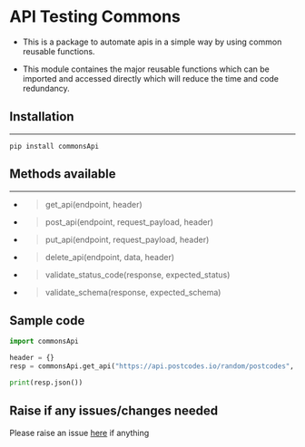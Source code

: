 # API Testing Commons

- This is a package to automate apis in a simple way by using common reusable functions.

- This module containes the major reusable functions which can be imported and accessed directly which will reduce the time and code redundancy.

## Installation
----------------

```
pip install commonsApi
```

## Methods available
---------------------
- > get_api(endpoint, header)
- > post_api(endpoint, request_payload, header)
- > put_api(endpoint, request_payload, header)
- > delete_api(endpoint, data, header)
- > validate_status_code(response, expected_status)
- > validate_schema(response, expected_schema)


## Sample code

```python
import commonsApi

header = {}
resp = commonsApi.get_api("https://api.postcodes.io/random/postcodes", header)

print(resp.json())
```

## Raise if any issues/changes needed
 Please raise an issue [here](https://github.com/ManikandanRajendran/python-package-for-api-testing/issues) if anything
